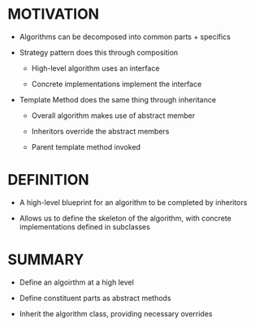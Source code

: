 # MOTIVATION

* Algorithms can be decomposed into common parts + specifics

* Strategy pattern does this through composition

	* High-level algorithm uses an interface

	* Concrete implementations implement the interface

* Template Method does the same thing through inheritance

	* Overall algorithm makes use of abstract member

	* Inheritors override the abstract members

	* Parent template method invoked

# DEFINITION

* A high-level blueprint for an algorithm to be completed by inheritors

* Allows us to define the skeleton of the algorithm, with concrete implementations defined in subclasses

# SUMMARY

* Define an algoirthm at a high level

* Define constituent parts as abstract methods

* Inherit the algorithm class, providing necessary overrides
